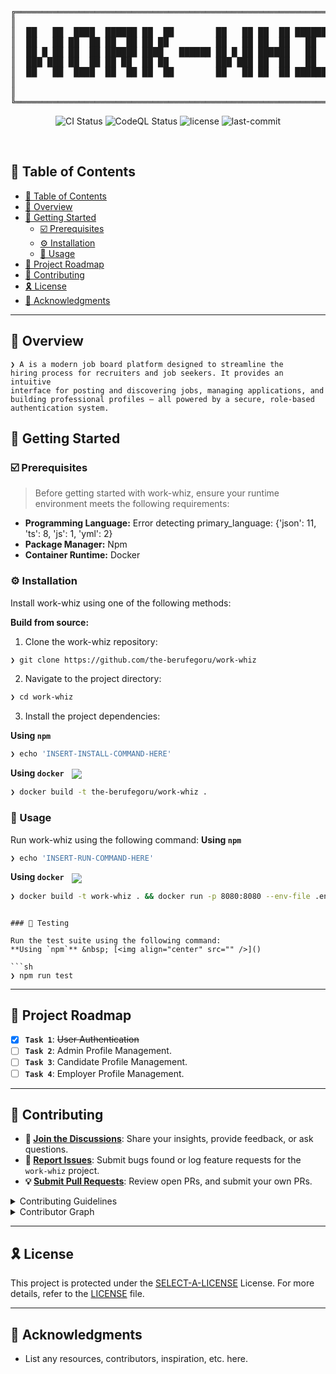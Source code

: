 <div align="center">
<pre>
╔═════════════════════════════════════════════════════════════════════╗
║                                                                     ║
║  ██   ██  ████  ██████ ██  ██        ██   ██ ██  ██ ██████ ██████   ║
║  ██   ██ ██  ██ ██  ██ ██ ██         ██   ██ ██  ██   ██      ██    ║
║  ██ █ ██ ██  ██ ██████ ████   ██████ ██ █ ██ ██████   ██     ██     ║
║  ███ ███ ██  ██ ██ ██  ██ ██         ███ ███ ██  ██   ██    ██      ║
║  ██   ██  ████  ██  ██ ██  ██        ██   ██ ██  ██ ██████ ██████   ║
║                                                                     ║
║                                                                     ║
╚═════════════════════════════════════════════════════════════════════╝
</pre>
</div>
<p align="center">
<img src="https://img.shields.io/github/actions/workflow/status/the-berufegoru/work-whiz/ci.yml?branch=main&label=CI&logo=githubactions&logoColor=white&color=0080ff" alt="CI Status">
<img src="https://img.shields.io/github/actions/workflow/status/the-berufegoru/work-whiz/codeql.yml?branch=main&label=CodeQL&logo=github&logoColor=white&color=yellow"**** alt="CodeQL Status">
 <img src="https://img.shields.io/github/license/the-berufegoru/work-whiz?style=default&logo=opensourceinitiative&logoColor=white&color=0080ff" alt="license">
 <img src="https://img.shields.io/github/last-commit/the-berufegoru/work-whiz?style=default&logo=git&logoColor=white&color=0080ff" alt="last-commit">

</p>
<p align="center"><!-- default option, no dependency badges. -->
</p>
<p align="center">
 <!-- default option, no dependency badges. -->
</p>
<br>

## 🔗 Table of Contents

- [🔗 Table of Contents](#-table-of-contents)
- [📍 Overview](#-overview)
- [🚀 Getting Started](#-getting-started)
  - [☑️ Prerequisites](#️-prerequisites)
  - [⚙️ Installation](#️-installation)
  - [🤖 Usage](#-usage)
- [📌 Project Roadmap](#-project-roadmap)
- [🔰 Contributing](#-contributing)
- [🎗 License](#-license)
- [🙌 Acknowledgments](#-acknowledgments)

---

## 📍 Overview

<code>❯ A is a modern job board platform designed to streamline the hiring process for recruiters and job seekers. It provides an intuitive interface for posting and discovering jobs, managing applications, and building professional profiles — all powered by a secure, role-based authentication system.
</code>

## 🚀 Getting Started

### ☑️ Prerequisites

> Before getting started with work-whiz, ensure your runtime environment meets the following requirements:

- **Programming Language:** Error detecting primary_language: {'json': 11, 'ts': 8, 'js': 1, 'yml': 2}
- **Package Manager:** Npm
- **Container Runtime:** Docker

### ⚙️ Installation

Install work-whiz using one of the following methods:

**Build from source:**

1. Clone the work-whiz repository:

```sh
❯ git clone https://github.com/the-berufegoru/work-whiz
```

2. Navigate to the project directory:

```sh
❯ cd work-whiz
```

3. Install the project dependencies:

**Using `npm`** &nbsp; [<img align="center" src="" />]()

```sh
❯ echo 'INSERT-INSTALL-COMMAND-HERE'
```

**Using `docker`** &nbsp; [<img align="center" src="https://img.shields.io/badge/Docker-2CA5E0.svg?style={badge_style}&logo=docker&logoColor=white" />](https://www.docker.com/)

```sh
❯ docker build -t the-berufegoru/work-whiz .
```

### 🤖 Usage

Run work-whiz using the following command:
**Using `npm`** &nbsp; [<img align="center" src="" />]()

```sh
❯ echo 'INSERT-RUN-COMMAND-HERE'
```

**Using `docker`** &nbsp; [<img align="center" src="https://img.shields.io/badge/Docker-2CA5E0.svg?style={badge_style}&logo=docker&logoColor=white" />](https://www.docker.com/)

```sh
❯ docker build -t work-whiz . && docker run -p 8080:8080 --env-file .env work-whiz
```

````

### 🧪 Testing

Run the test suite using the following command:
**Using `npm`** &nbsp; [<img align="center" src="" />]()

```sh
❯ npm run test
````

---

## 📌 Project Roadmap

- [x] **`Task 1`**: <strike>User Authentication</strike>
- [ ] **`Task 2`**: Admin Profile Management.
- [ ] **`Task 3`**: Candidate Profile Management.
- [ ] **`Task 4`**: Employer Profile Management.

---

## 🔰 Contributing

- **💬 [Join the Discussions](https://github.com/the-berufegoru/work-whiz/discussions)**: Share your insights, provide feedback, or ask questions.
- **🐛 [Report Issues](https://github.com/the-berufegoru/work-whiz/issues)**: Submit bugs found or log feature requests for the `work-whiz` project.
- **💡 [Submit Pull Requests](https://github.com/the-berufegoru/work-whiz/blob/main/CONTRIBUTING.md)**: Review open PRs, and submit your own PRs.

<details closed>
<summary>Contributing Guidelines</summary>

1. **Fork the Repository**: Start by forking the project repository to your github account.
2. **Clone Locally**: Clone the forked repository to your local machine using a git client.

   ```sh
   git clone https://github.com/the-berufegoru/work-whiz
   ```

3. **Create a New Branch**: Always work on a new branch, giving it a descriptive name.

   ```sh
   git checkout -b new-feature-x
   ```

4. **Make Your Changes**: Develop and test your changes locally.
5. **Commit Your Changes**: Commit with a clear message describing your updates.

   ```sh
   git commit -m 'Implemented new feature x.'
   ```

6. **Push to github**: Push the changes to your forked repository.

   ```sh
   git push origin new-feature-x
   ```

7. **Submit a Pull Request**: Create a PR against the original project repository. Clearly describe the changes and their motivations.
8. **Review**: Once your PR is reviewed and approved, it will be merged into the main branch. Congratulations on your contribution!

</details>

<details closed>
<summary>Contributor Graph</summary>
<br>
<p align="left">
   <a href="https://github.com{/the-berufegoru/work-whiz/}graphs/contributors">
      <img src="https://contrib.rocks/image?repo=the-berufegoru/work-whiz">
   </a>
</p>
</details>

---

## 🎗 License

This project is protected under the [SELECT-A-LICENSE](https://choosealicense.com/licenses) License. For more details, refer to the [LICENSE](https://choosealicense.com/licenses/) file.

---

## 🙌 Acknowledgments

- List any resources, contributors, inspiration, etc. here.
